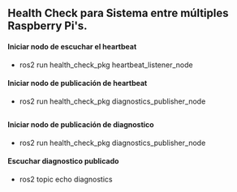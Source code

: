 ## Health Check para Sistema entre múltiples Raspberry Pi's.

#### Iniciar nodo de escuchar el heartbeat
- ros2 run health_check_pkg heartbeat_listener_node

#### Iniciar nodo de publicación de heartbeat
- ros2 run health_check_pkg diagnostics_publisher_node 

##

#### Iniciar nodo de publicación de diagnostico
- ros2 run health_check_pkg diagnostics_publisher_node

#### Escuchar diagnostico publicado
- ros2 topic echo diagnostics
